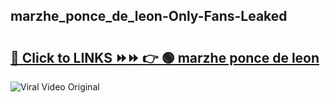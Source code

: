 
 ## marzhe_ponce_de_leon-Only-Fans-Leaked

# <h2><a href="https://clipsfans.com/marzhe_ponce_de_leon&ref=git">🔗 Click to LINKS ⏩⏩ 👉 🟢 marzhe ponce de leon </a></h2>

<a href="https://clipsfans.com/marzhe_ponce_de_leon&ref=git" rel="nofollow" data-target="animated-image.originalLink"><img src="https://i.ibb.co.com/xMMVF88/686577567.gif" alt="Viral Video Original" style="max-width: 100%; display: inline-block;" data-target="animated-image.originalImage"></a>
